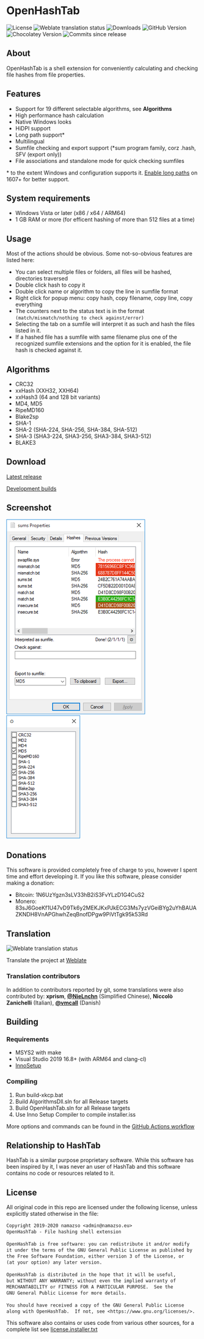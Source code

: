 # OpenHashTab

![License](https://img.shields.io/github/license/namazso/OpenHashTab) ![Weblate translation status](https://hosted.weblate.org/widgets/openhashtab/-/main/svg-badge.svg) ![Downloads](https://img.shields.io/github/downloads/namazso/OpenHashTab/total) ![GitHub Version](https://img.shields.io/github/v/release/namazso/OpenHashTab) ![Chocolatey Version](https://img.shields.io/chocolatey/v/openhashtab) ![Commits since release](https://img.shields.io/github/commits-since/namazso/OpenHashTab/latest/master)

## About

OpenHashTab is a shell extension for conveniently calculating and checking file hashes from file properties.

## Features

* Support for 19 different selectable algorithms, see **Algorithms**
* High performance hash calculation
* Native Windows looks
* HiDPI  support
* Long path support\*
* Multilingual
* Sumfile checking and export support (*sum program family, corz .hash, SFV (export only))
* File associations and standalone mode for quick checking sumfiles

\* to the extent Windows and configuration supports it. [Enable long paths](https://www.tenforums.com/tutorials/51704-enable-disable-win32-long-paths-windows-10-a.html) on 1607+ for better support.

## System requirements

* Windows Vista or later (x86 / x64 / ARM64)
* 1 GB RAM or more (for efficent hashing of more than 512 files at a time)

## Usage

Most of the actions should be obvious. Some not-so-obvious features are listed here:

* You can select multiple files or folders, all files will be hashed, directories traversed
* Double click hash to copy it
* Double click name or algorithm to copy the line in sumfile format
* Right click for popup menu: copy hash, copy filename, copy line, copy everything
* The counters next to the status text is in the format `(match/mismatch/nothing to check against/error)`
* Selecting the tab on a sumfile will interpret it as such and hash the files listed in it.
* If a hashed file has a sumfile with same filename plus one of the recognized sumfile extensions and the option for it is enabled, the file hash is checked against it.

## Algorithms

* CRC32
* xxHash (XXH32, XXH64)
* xxHash3 (64 and 128 bit variants)
* MD4, MD5
* RipeMD160
* Blake2sp
* SHA-1
* SHA-2 (SHA-224, SHA-256, SHA-384, SHA-512)
* SHA-3 (SHA3-224, SHA3-256, SHA3-384, SHA3-512)
* BLAKE3

## Download

[Latest release](https://github.com/namazso/OpenHashTab/releases/latest/download/OpenHashTab_setup.exe)

[Development builds](https://github.com/namazso/OpenHashTab/actions)

## Screenshot

![Screenshot](resources/screenshot.png) ![Algorithms](resources/algorithms.png)

## Donations

This software is provided completely free of charge to you, however I spent time and effort developing it. If you like this software, please consider making a donation:

* Bitcoin: 1N6UzYgzn3sLV33hB2iS3FvYLzD1G4CuS2
* Monero: 83sJ6GoeKf1U47vD9Tk6y2MEKJKxPJkECG3Ms7yzVGeiBYg2uYhBAUAZKNDH8VnAPGhwhZeqBnofDPgw9PiVtTgk95k53Rd

## Translation

![Weblate translation status](https://hosted.weblate.org/widgets/openhashtab/-/main/multi-auto.svg)

Translate the project at [Weblate](https://hosted.weblate.org/projects/openhashtab/main/)

### Translation contributors

In addition to contributors reported by git, some translations were also contributed by: **xprism**, **[@NieLnchn](https://github.com/NieLnchn)** (Simplified Chinese), **Niccolò Zanichelli** (Italian), **[@vmcall](https://github.com/vmcall/)** (Danish)

## Building

### Requirements

* MSYS2 with make
* Visual Studio 2019 16.8+ (with ARM64 and clang-cl)
* [InnoSetup](http://www.jrsoftware.org/isinfo.php)

### Compiling

1. Run build-xkcp.bat
2. Build AlgorithmsDll.sln for all Release targets
3. Build OpenHashTab.sln for all Release targets
4. Use Inno Setup Compiler to compile installer.iss

More options and commands can be found in the [GitHub Actions workflow](.github/workflows/ci.yml)

## Relationship to HashTab

HashTab is a similar purpose proprietary software. While this software has been inspired by it, I was never an user of HashTab and this software contains no code or resources related to it.

## License

All original code in this repo are licensed under the following license, unless explicitly stated otherwise in the file:

	Copyright 2019-2020 namazso <admin@namazso.eu>
	OpenHashTab - File hashing shell extension
	
	OpenHashTab is free software: you can redistribute it and/or modify
	it under the terms of the GNU General Public License as published by
	the Free Software Foundation, either version 3 of the License, or
	(at your option) any later version.
	
	OpenHashTab is distributed in the hope that it will be useful,
	but WITHOUT ANY WARRANTY; without even the implied warranty of
	MERCHANTABILITY or FITNESS FOR A PARTICULAR PURPOSE.  See the
	GNU General Public License for more details.
	
	You should have received a copy of the GNU General Public License
	along with OpenHashTab.  If not, see <https://www.gnu.org/licenses/>.

This software also contains or uses code from various other sources, for a complete list see [license.installer.txt](license.installer.txt)
